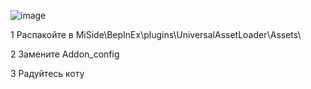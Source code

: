 ![image](https://github.com/user-attachments/assets/6d609d32-769c-44bb-a006-f7fc6baab805)


1 Распакойте в MiSide\BepInEx\plugins\UniversalAssetLoader\Assets\

2 Замените Addon_config

3 Радуйтесь коту
